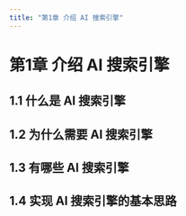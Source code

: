 ```yaml
---
title: "第1章 介绍 AI 搜索引擎"
---
```


# 第1章 介绍 AI 搜索引擎

## 1.1 什么是 AI 搜索引擎


## 1.2 为什么需要 AI 搜索引擎


## 1.3 有哪些 AI 搜索引擎

## 1.4 实现 AI 搜索引擎的基本思路
